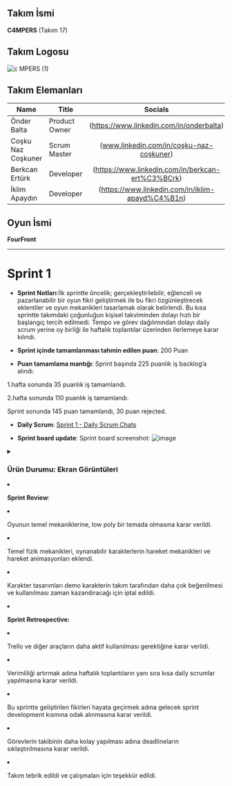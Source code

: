 ## **Takım İsmi**

**C4MPERS** (Takım 17)

## **Takım Logosu**

![c MPERS (1)](https://github.com/user-attachments/assets/f9d0752c-0683-4a6e-a9e6-96a55f17bb97)


## Takım Elemanları

| <div align="center">Name</div>   | <div align="center">Title</div>  | <div align="center">Socials</div>     |
| :---------- | :---------- | :----------: |
| Önder Balta   | Product Owner     | (https://www.linkedin.com/in/onderbalta)  | 
| Coşku Naz Coşkuner     | Scrum Master     | (www.linkedin.com/in/coşku-naz-coşkuner) |
| Berkcan Ertürk     | Developer      | (https://www.linkedin.com/in/berkcan-ert%C3%BCrk)   |
| İklim Apaydın      | Developer     |  (https://www.linkedin.com/in/iklim-apayd%C4%B1n)    |

## Oyun İsmi

**FourFront**

---

# Sprint 1

- **Sprint Notları**:İlk sprintte öncelik; gerçekleştirilebilir, eğlenceli ve pazarlanabilir bir oyun fikri geliştirmek ile bu fikri özgünleştirecek eklentiler ve oyun mekanikleri tasarlamak olarak belirlendi. Bu kısa sprintte takımdaki çoğunluğun kişisel takviminden dolayı hızlı bir başlangıç tercih edilmedi. Tempo ve görev dağılımından dolayı daily scrum yerine oy birliği ile haftalık toplantılar üzerinden ilerlemeye karar kılındı.

- **Sprint içinde tamamlanması tahmin edilen puan**: 200 Puan

- **Puan tamamlama mantığı**:
Sprint başında 225 puanlık iş backlog’a alındı.

1.hafta sonunda 35 puanlık iş tamamlandı.

2.hafta sonunda 110 puanlık iş tamamlandı.

Sprint sonunda  145 puan tamamlandı, 30 puan rejected.

- **Daily Scrum**: [Sprint 1 - Daily Scrum Chats](https://imgur.com/a/7ZpaPFQ)

- **Sprint board update**: Sprint board screenshot: 
![image](https://github.com/user-attachments/assets/f367df5d-ff28-4331-ac46-507a82ee1445)


<details> <summary><h3>Ürün Durumu: Ekran Görüntüleri</h3></summary>
  
- https://github.com/user-attachments/assets/f555f746-6fd3-4ef6-beab-a281479d479c 
- ![image](https://github.com/user-attachments/assets/1ffb42ea-0a6c-4a03-984a-f71b42c55732)



  </details>

- **Sprint Review**: 
- Oyunun temel mekaniklerine, low poly bir temada olmasına karar verildi.
- Temel fizik mekanikleri, oynanabilir karakterlerin hareket mekanikleri ve hareket animasyonları eklendi. 
- Karakter tasarımları demo karakterin takım tarafından daha çok beğenilmesi ve kullanılması zaman kazandıracağı için iptal edildi.
  

- **Sprint Retrospective:**
- Trello ve diğer araçların daha aktif kullanılması gerektiğine karar verildi.
- Verimliliği artırmak adına haftalık toplantıların yanı sıra kısa daily scrumlar yapılmasına karar verildi.
- Bu sprintte geliştirilen fikirleri hayata geçirmek adına gelecek sprint development kısmına odak alınmasına karar verildi.
- Görevlerin takibinin daha kolay yapılması adına deadlineların sıklaştırılmasına karar verildi.
- Takım tebrik edildi ve çalışmaları için teşekkür edildi.


